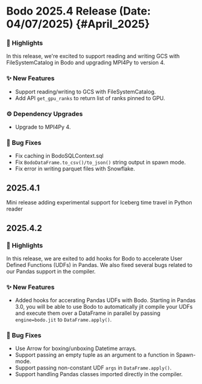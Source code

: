 # Bodo 2025.4 Release (Date: 04/07/2025) {#April_2025}

### 🎉 Highlights

In this release, we're excited to support reading and writing GCS with FileSystemCatalog in Bodo and upgrading MPI4Py to version 4.

### ✨ New Features

 - Support reading/writing to GCS with FileSystemCatalog.
 - Add API `get_gpu_ranks` to return list of ranks pinned to GPU.

### ⚙️ Dependency Upgrades

 - Upgrade to MPI4Py 4.

### 🐛 Bug Fixes

 - Fix caching in BodoSQLContext.sql
 - Fix `BodoDataFrame.to_csv()/to_json()` string output in spawn mode.
 - Fix error in writing parquet files with Snowflake.

## 2025.4.1
Mini release adding experimental support for Iceberg time travel in Python reader

## 2025.4.2

### 🎉 Highlights

In this release, we are exited to add hooks for Bodo to accelerate User Defined Functions (UDFs) in Pandas. We also fixed several bugs related to our Pandas support in the compiler.

### ✨ New Features

 - Added hooks for accerating Pandas UDFs with Bodo. Starting in Pandas 3.0, you will be able to use Bodo to automatically jit compile your UDFs and execute them over a DataFrame in parallel by passing `engine=bodo.jit` to `DataFrame.apply()`.

### 🐛 Bug Fixes

 - Use Arrow for boxing/unboxing Datetime arrays.
 - Support passing an empty tuple as an argument to a function in Spawn-mode.
 - Support passing non-constant UDF `args` in `DataFrame.apply()`.
 - Support handling Pandas classes imported directly in the compiler.